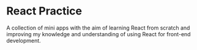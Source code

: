 # React Practice

A collection of mini apps with the aim of learning React from scratch and improving my knowledge and understanding of using React for front-end development. 
